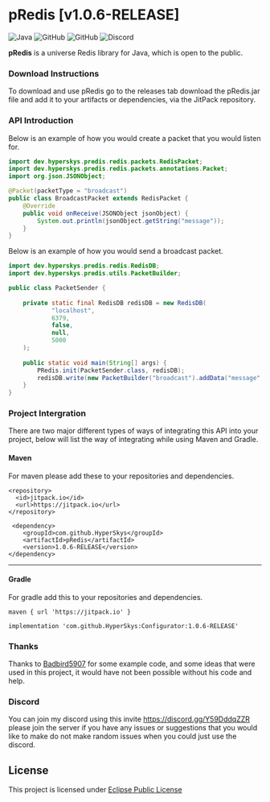 # pRedis [v1.0.6-RELEASE]

![Java](https://img.shields.io/badge/java-%23ED8B00.svg?style=for-the-badge&logo=java&logoColor=white)
![GitHub](https://img.shields.io/github/languages/code-size/HyperSkys/pRedis?color=cyan&label=Size&labelColor=000000&logo=GitHub&style=for-the-badge)
![GitHub](https://img.shields.io/github/license/HyperSkys/pRedis?color=violet&logo=GitHub&labelColor=000000&style=for-the-badge)
![Discord](https://img.shields.io/discord/898154272636678196?color=5865F2&label=Discord&logo=Discord&labelColor=23272a&style=for-the-badge)

**pRedis** is a universe Redis library for Java, which is open to the public.

### Download Instructions

To download and use pRedis go to the releases tab download the pRedis.jar file and add it to your artifacts or dependencies, via the JitPack repository.

### API Introduction

Below is an example of how you would create a packet that you would listen for.
```java
import dev.hyperskys.predis.redis.packets.RedisPacket;
import dev.hyperskys.predis.redis.packets.annotations.Packet;
import org.json.JSONObject;

@Packet(packetType = "broadcast")
public class BroadcastPacket extends RedisPacket {
    @Override
    public void onReceive(JSONObject jsonObject) {
        System.out.println(jsonObject.getString("message"));
    }
}
```

Below is an example of how you would send a broadcast packet.
```java
import dev.hyperskys.predis.redis.RedisDB;
import dev.hyperskys.predis.utils.PacketBuilder;

public class PacketSender {
    
    private static final RedisDB redisDB = new RedisDB(
            "localhost", 
            6379, 
            false, 
            null, 
            5000
    );
    
    public static void main(String[] args) {
        PRedis.init(PacketSender.class, redisDB);
        redisDB.write(new PacketBuilder("broadcast").addData("message", "Hello, World!").build());
    }
}
```

### Project Intergration

There are two major different types of ways of integrating this API into your project, below will list the way of integrating while using Maven and Gradle.


#### Maven
For maven please add these to your repositories and dependencies.
```
<repository>
  <id>jitpack.io</id>
  <url>https://jitpack.io</url>
</repository>
``` 
```
 <dependency>
    <groupId>com.github.HyperSkys</groupId>
    <artifactId>pRedis</artifactId>
    <version>1.0.6-RELEASE</version>
</dependency>
```

-----------------------

#### Gradle
For gradle add this to your repositories and dependencies.
```
maven { url 'https://jitpack.io' }
```
```
implementation 'com.github.HyperSkys:Configurator:1.0.6-RELEASE'
```

### Thanks

Thanks to [Badbird5907](https://www.github.com/Badbird5907) for some example code, and some ideas that were used in this project, it would have not been possible without his code and help.

### Discord

You can join my discord using this invite https://discord.gg/Y59DddqZZR please join the server if you have any issues or suggestions that you would like to make do not make random issues when you could just use the discord.

## License
This project is licensed under [Eclipse Public License](https://github.com/HyperSkys/pRedis/blob/main/LICENSE)